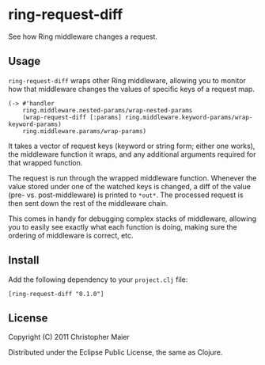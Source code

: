 # ring-request-diff

See how Ring middleware changes a request.

## Usage

`ring-request-diff` wraps other Ring middleware, allowing you to monitor how that middleware changes the values of specific keys of a request map.

    (-> #'handler
        ring.middleware.nested-params/wrap-nested-params
        (wrap-request-diff [:params] ring.middleware.keyword-params/wrap-keyword-params)
        ring.middleware.params/wrap-params)

It takes a vector of request keys (keyword or string form; either one works), the middleware function it wraps, and any additional arguments required for that wrapped function.

The request is run through the wrapped middleware function.  Whenever the value stored under one of the watched keys is changed, a diff of the value (pre- vs. post-middleware) is printed to `*out*`.  The processed request is then sent down the rest of the middleware chain.

This comes in handy for debugging complex stacks of middleware, allowing you to easily see exactly what each function is doing, making sure the ordering of middleware is correct, etc.

## Install

Add the following dependency to your `project.clj` file:

    [ring-request-diff "0.1.0"]

## License

Copyright (C) 2011 Christopher Maier

Distributed under the Eclipse Public License, the same as Clojure.
